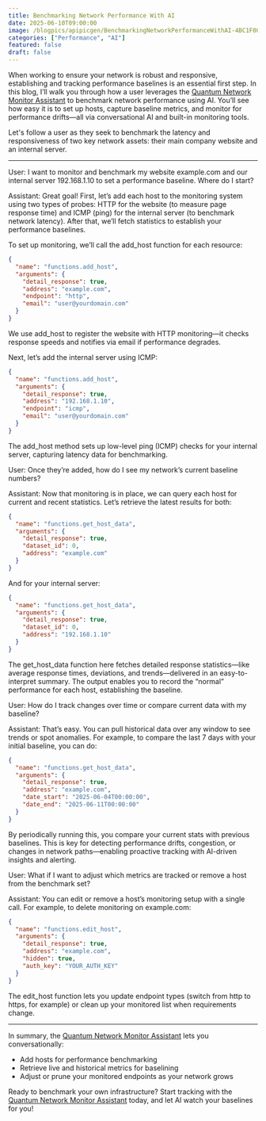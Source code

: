 ```yaml
---
title: Benchmarking Network Performance With AI
date: 2025-06-10T09:00:00
image: /blogpics/apipicgen/BenchmarkingNetworkPerformanceWithAI-4BC1F000QY.jpg
categories: ["Performance", "AI"]
featured: false
draft: false
---
```

When working to ensure your network is robust and responsive, establishing and tracking performance baselines is an essential first step. In this blog, I’ll walk you through how a user leverages the [Quantum Network Monitor Assistant](https://readyforquantum.com/?assistant=open) to benchmark network performance using AI. You’ll see how easy it is to set up hosts, capture baseline metrics, and monitor for performance drifts—all via conversational AI and built-in monitoring tools.

Let's follow a user as they seek to benchmark the latency and responsiveness of two key network assets: their main company website and an internal server.

---

User: I want to monitor and benchmark my website example.com and our internal server 192.168.1.10 to set a performance baseline. Where do I start?

Assistant: Great goal! First, let’s add each host to the monitoring system using two types of probes: HTTP for the website (to measure page response time) and ICMP (ping) for the internal server (to benchmark network latency). After that, we’ll fetch statistics to establish your performance baselines.

To set up monitoring, we’ll call the add_host function for each resource:

```json
{
  "name": "functions.add_host",
  "arguments": {
    "detail_response": true,
    "address": "example.com",
    "endpoint": "http",
    "email": "user@yourdomain.com"
  }
}
```

We use add_host to register the website with HTTP monitoring—it checks response speeds and notifies via email if performance degrades.

Next, let’s add the internal server using ICMP:

```json
{
  "name": "functions.add_host",
  "arguments": {
    "detail_response": true,
    "address": "192.168.1.10",
    "endpoint": "icmp",
    "email": "user@yourdomain.com"
  }
}
```

The add_host method sets up low-level ping (ICMP) checks for your internal server, capturing latency data for benchmarking.

User: Once they’re added, how do I see my network’s current baseline numbers?

Assistant: Now that monitoring is in place, we can query each host for current and recent statistics. Let’s retrieve the latest results for both:

```json
{
  "name": "functions.get_host_data",
  "arguments": {
    "detail_response": true,
    "dataset_id": 0,
    "address": "example.com"
  }
}
```

And for your internal server:

```json
{
  "name": "functions.get_host_data",
  "arguments": {
    "detail_response": true,
    "dataset_id": 0,
    "address": "192.168.1.10"
  }
}
```

The get_host_data function here fetches detailed response statistics—like average response times, deviations, and trends—delivered in an easy-to-interpret summary. The output enables you to record the “normal” performance for each host, establishing the baseline.

User: How do I track changes over time or compare current data with my baseline?

Assistant: That’s easy. You can pull historical data over any window to see trends or spot anomalies. For example, to compare the last 7 days with your initial baseline, you can do:

```json
{
  "name": "functions.get_host_data",
  "arguments": {
    "detail_response": true,
    "address": "example.com",
    "date_start": "2025-06-04T00:00:00",
    "date_end": "2025-06-11T00:00:00"
  }
}
```

By periodically running this, you compare your current stats with previous baselines. This is key for detecting performance drifts, congestion, or changes in network paths—enabling proactive tracking with AI-driven insights and alerting.

User: What if I want to adjust which metrics are tracked or remove a host from the benchmark set?

Assistant: You can edit or remove a host’s monitoring setup with a single call. For example, to delete monitoring on example.com:

```json
{
  "name": "functions.edit_host",
  "arguments": {
    "detail_response": true,
    "address": "example.com",
    "hidden": true,
    "auth_key": "YOUR_AUTH_KEY"
  }
}
```

The edit_host function lets you update endpoint types (switch from http to https, for example) or clean up your monitored list when requirements change.

---

In summary, the [Quantum Network Monitor Assistant](https://readyforquantum.com/?assistant=open) lets you conversationally:
- Add hosts for performance benchmarking
- Retrieve live and historical metrics for baselining
- Adjust or prune your monitored endpoints as your network grows

Ready to benchmark your own infrastructure? Start tracking with the [Quantum Network Monitor Assistant](https://readyforquantum.com/?assistant=open) today, and let AI watch your baselines for you!